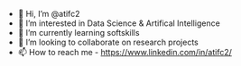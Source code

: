 - 👋 Hi, I’m @atifc2
- 👀 I’m interested in Data Science & Artifical Intelligence
- 🌱 I’m currently learning softskills 
- 💞️ I’m looking to collaborate on research projects 
- 📫 How to reach me - https://www.linkedin.com/in/atifc2/

<!---
atifc2/atifc2 is a ✨ special ✨ repository because its `README.md` (this file) appears on your GitHub profile.
You can click the Preview link to take a look at your changes.
--->
